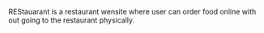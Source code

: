 REStauarant is a restaurant wensite where user can order food online with out going to the restaurant physically.
